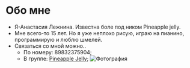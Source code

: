 # Обо мне 
* Я-Анастасия Лежнина. Известна боле под ником Pineapple jelly.
* Мне всего-то 15 лет. Но я уже неплохо рисую, играю на пианино, программирую и люблю шмелей.
* Связаться со мной можно..
    * По номеру: 89832375904;
    * В группе: [Pineapple Jelly](https://vk.com/ananasik_and_me);
![Фотография](https://pp.userapi.com/c637429/v637429848/23be8/iyArkK5Xpms.jpg)



